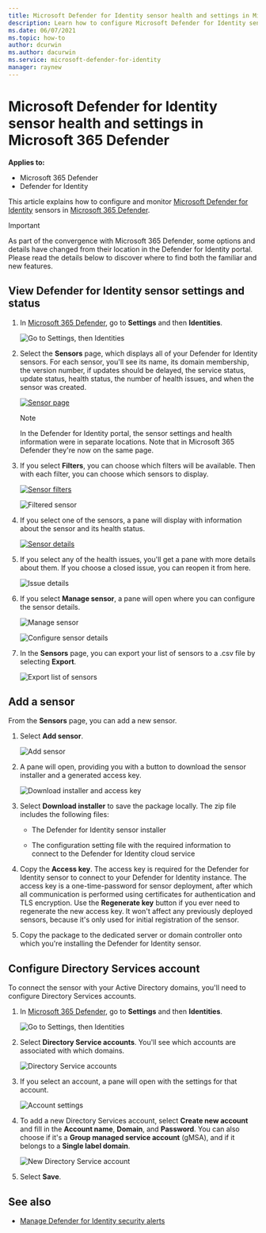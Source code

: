 ```yaml
---
title: Microsoft Defender for Identity sensor health and settings in Microsoft 365 Defender 
description: Learn how to configure Microsoft Defender for Identity sensors and monitor their health in Microsoft 365 Defender 
ms.date: 06/07/2021
ms.topic: how-to
author: dcurwin
ms.author: dacurwin
ms.service: microsoft-defender-for-identity
manager: raynew
---
```


# Microsoft Defender for Identity sensor health and settings in Microsoft 365 Defender

**Applies to:**

- Microsoft 365 Defender
- Defender for Identity

This article explains how to configure and monitor [Microsoft Defender for Identity](/defender-for-identity) sensors in [Microsoft 365 Defender](/microsoft-365/security/defender/overview-security-center).

>[!IMPORTANT]
>As part of the convergence with Microsoft 365 Defender, some options and details have changed from their location in the Defender for Identity portal. Please read the details below to discover where to find both the familiar and new features.

## View Defender for Identity sensor settings and status

1. In [Microsoft 365 Defender](https://security.microsoft.com/), go to **Settings** and then **Identities**.

    ![Go to Settings, then Identities](../../media/defender-identity/settings-identities.png)

1. Select the **Sensors** page, which displays all of your Defender for Identity sensors. For each sensor, you'll see its name, its domain membership, the version number, if updates should be delayed, the service status, update status, health status, the number of health issues, and when the sensor was created.

    [![Sensor page](../../media/defender-identity/sensor-page.png)](../../media/defender-identity/sensor-page.png#lightbox)

    >[!NOTE]
    >In the Defender for Identity portal, the sensor settings and health information were in separate locations. Note that in Microsoft 365 Defender they're now on the same page.

1. If you select **Filters**, you can choose which filters will be available. Then with each filter, you can choose which sensors to display.

    [![Sensor filters](../../media/defender-identity/sensor-filters.png)](../../media/defender-identity/sensor-filters.png#lightbox)

    ![Filtered sensor](../../media/defender-identity/filtered-sensor.png)

1. If you select one of the sensors, a pane will display with information about the sensor and its health status.

    [![Sensor details](../../media/defender-identity/sensor-details.png)](../../media/defender-identity/sensor-details.png#lightbox)

1. If you select any of the health issues, you'll get a pane with more details about them. If you choose a closed issue, you can reopen it from here.

    ![Issue details](../../media/defender-identity/issue-details.png)

1. If you select **Manage sensor**, a pane will open where you can configure the sensor details.

    ![Manage sensor](../../media/defender-identity/manage-sensor.png)

    ![Configure sensor details](../../media/defender-identity/configure-sensor-details.png)

1. In the **Sensors** page, you can export your list of sensors to a .csv file by selecting **Export**.

    ![Export list of sensors](../../media/defender-identity/export-sensors.png)

## Add a sensor

From the **Sensors** page, you can add a new sensor.

1. Select **Add sensor**.

    ![Add sensor](../../media/defender-identity/add-sensor.png)

1. A pane will open, providing you with a button to download the sensor installer and a generated access key.

    ![Download installer and access key](../../media/defender-identity/installer-access-key.png)

1. Select **Download installer** to save the package locally. The zip file includes the following files:

    - The Defender for Identity sensor installer

    - The configuration setting file with the required information to connect to the Defender for Identity cloud service

1. Copy the **Access key**. The access key is required for the Defender for Identity sensor to connect to your Defender for Identity instance. The access key is a one-time-password for sensor deployment, after which all communication is performed using certificates for authentication and TLS encryption. Use the **Regenerate key** button if you ever need to regenerate the new access key. It won't affect any previously deployed sensors, because it's only used for initial registration of the sensor.

1. Copy the package to the dedicated server or domain controller onto which you're installing the Defender for Identity sensor.

## Configure Directory Services account

To connect the sensor with your Active Directory domains, you'll need to configure Directory Services accounts.

1. In [Microsoft 365 Defender](https://security.microsoft.com/), go to **Settings** and then **Identities**.

    ![Go to Settings, then Identities](../../media/defender-identity/settings-identities.png)

1. Select **Directory Service accounts**. You'll see which accounts are associated with which domains.

    ![Directory Service accounts](../../media/defender-identity/directory-service-accounts.png)

1. If you select an account, a pane will open with the settings for that account.

    ![Account settings](../../media/defender-identity/account-settings.png)

1. To add a new Directory Services account, select **Create new account** and fill in the **Account name**, **Domain**, and **Password**. You can also choose if it's a **Group managed service account** (gMSA), and if it belongs to a **Single label domain**.

    ![New Directory Service account](../../media/defender-identity/new-directory-service-account.png)

1. Select **Save**.

## See also

- [Manage Defender for Identity security alerts](manage-security-alerts.md)
